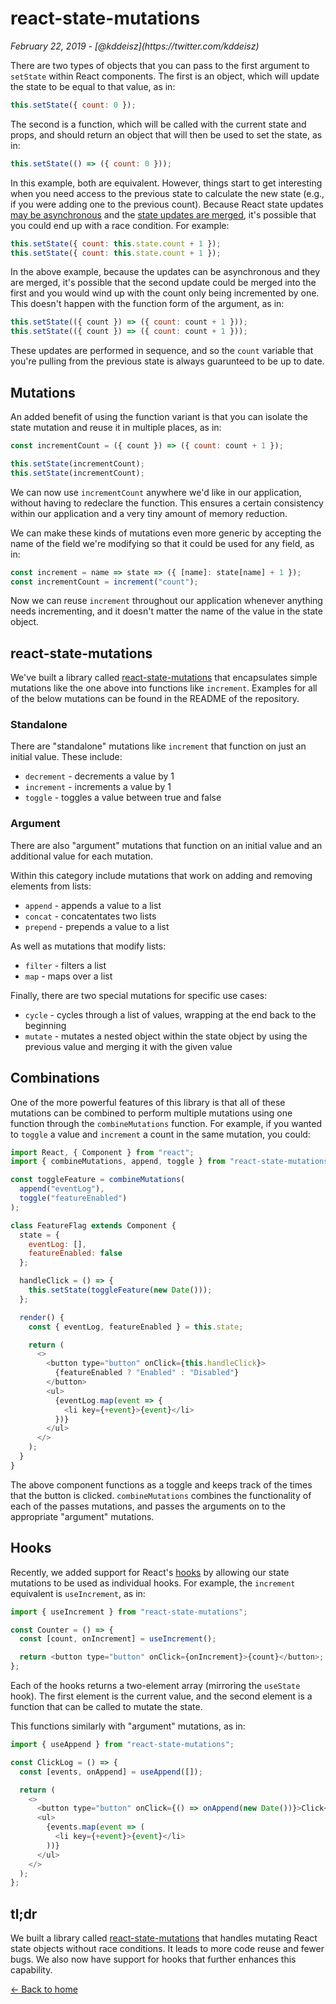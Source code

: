 <h1 class="post-heading">react-state-mutations</h1>
<em>February 22, 2019 - [@kddeisz](https://twitter.com/kddeisz)</em>

There are two types of objects that you can pass to the first argument to `setState` within React components. The first is an object, which will update the state to be equal to that value, as in:

```javascript
this.setState({ count: 0 });
```

The second is a function, which will be called with the current state and props, and should return an object that will then be used to set the state, as in:

```javascript
this.setState(() => ({ count: 0 }));
```

In this example, both are equivalent. However, things start to get interesting when you need access to the previous state to calculate the new state (e.g., if you were adding one to the previous count). Because React state updates [may be asynchronous](https://reactjs.org/docs/state-and-lifecycle.html#state-updates-may-be-asynchronous) and the [state updates are merged](https://reactjs.org/docs/state-and-lifecycle.html#state-updates-are-merged), it's possible that you could end up with a race condition. For example:

```javascript
this.setState({ count: this.state.count + 1 });
this.setState({ count: this.state.count + 1 });
```

In the above example, because the updates can be asynchronous and they are merged, it's possible that the second update could be merged into the first and you would wind up with the count only being incremented by one. This doesn't happen with the function form of the argument, as in:

```javascript
this.setState(({ count }) => ({ count: count + 1 }));
this.setState(({ count }) => ({ count: count + 1 }));
```

These updates are performed in sequence, and so the `count` variable that you're pulling from the previous state is always guarunteed to be up to date.

## Mutations

An added benefit of using the function variant is that you can isolate the state mutation and reuse it in multiple places, as in:

```javascript
const incrementCount = ({ count }) => ({ count: count + 1 });

this.setState(incrementCount);
this.setState(incrementCount);
```

We can now use `incrementCount` anywhere we'd like in our application, without having to redeclare the function. This ensures a certain consistency within our application and a very tiny amount of memory reduction.

We can make these kinds of mutations even more generic by accepting the name of the field we're modifying so that it could be used for any field, as in:

```javascript
const increment = name => state => ({ [name]: state[name] + 1 });
const incrementCount = increment("count");
```

Now we can reuse `increment` throughout our application whenever anything needs incrementing, and it doesn't matter the name of the value in the state object.

## react-state-mutations

We've built a library called [react-state-mutations](https://github.com/CultureHQ/react-state-mutations) that encapsulates simple mutations like the one above into functions like `increment`. Examples for all of the below mutations can be found in the README of the repository.

### Standalone

There are "standalone" mutations like `increment` that function on just an initial value. These include:

* `decrement` - decrements a value by 1
* `increment` - increments a value by 1
* `toggle` - toggles a value between true and false

### Argument

There are also "argument" mutations that function on an initial value and an additional value for each mutation.

Within this category include mutations that work on adding and removing elements from lists:

* `append` - appends a value to a list
* `concat` - concatentates two lists
* `prepend` - prepends a value to a list

As well as mutations that modify lists:

* `filter` - filters a list
* `map` - maps over a list

Finally, there are two special mutations for specific use cases:

* `cycle` - cycles through a list of values, wrapping at the end back to the beginning
* `mutate` - mutates a nested object within the state object by using the previous value and merging it with the given value

## Combinations

One of the more powerful features of this library is that all of these mutations can be combined to perform multiple mutations using one function through the `combineMutations` function. For example, if you wanted to `toggle` a value and `increment` a count in the same mutation, you could:

```javascript
import React, { Component } from "react";
import { combineMutations, append, toggle } from "react-state-mutations";

const toggleFeature = combineMutations(
  append("eventLog"),
  toggle("featureEnabled")
);

class FeatureFlag extends Component {
  state = {
    eventLog: [],
    featureEnabled: false
  };

  handleClick = () => {
    this.setState(toggleFeature(new Date()));
  };

  render() {
    const { eventLog, featureEnabled } = this.state;

    return (
      <>
        <button type="button" onClick={this.handleClick}>
          {featureEnabled ? "Enabled" : "Disabled"}
        </button>
        <ul>
          {eventLog.map(event => {
            <li key={+event}>{event}</li>
          })}
        </ul>
      </>
    );
  }
}
```

The above component functions as a toggle and keeps track of the times that the button is clicked. `combineMutations` combines the functionality of each of the passes mutations, and passes the arguments on to the appropriate "argument" mutations.

## Hooks

Recently, we added support for React's [hooks](https://reactjs.org/docs/hooks-overview.html) by allowing our state mutations to be used as individual hooks. For example, the `increment` equivalent is `useIncrement`, as in:

```javascript
import { useIncrement } from "react-state-mutations";

const Counter = () => {
  const [count, onIncrement] = useIncrement();

  return <button type="button" onClick={onIncrement}>{count}</button>;
};
```

Each of the hooks returns a two-element array (mirroring the `useState` hook). The first element is the current value, and the second element is a function that can be called to mutate the state.

This functions similarly with "argument" mutations, as in:

```javascript
import { useAppend } from "react-state-mutations";

const ClickLog = () => {
  const [events, onAppend] = useAppend([]);

  return (
    <>
      <button type="button" onClick={() => onAppend(new Date())}>Click</button>
      <ul>
        {events.map(event => (
          <li key={+event}>{event}</li>
        ))}
      </ul>
    </>
  );
};
```

## tl;dr

We built a library called [react-state-mutations](https://github.com/CultureHQ/react-state-mutations) that handles mutating React state objects without race conditions. It leads to more code reuse and fewer bugs. We also now have support for hooks that further enhances this capability.

[← Back to home](/)
